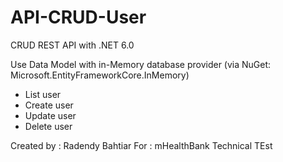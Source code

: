 # API-CRUD-User
CRUD REST API with .NET 6.0

Use Data Model with in-Memory database provider (via NuGet: Microsoft.EntityFrameworkCore.InMemory)

- List user
- Create user
- Update user
- Delete user


Created by : Radendy Bahtiar
For : mHealthBank Technical TEst
